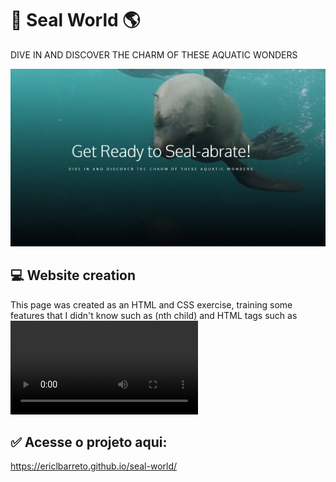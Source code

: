 # 💙 Seal World 🌎
DIVE IN AND DISCOVER THE CHARM OF THESE AQUATIC WONDERS

<img src="img/banner.png">

## 💻 Website creation

This page was created as an HTML and CSS exercise, training some features that I didn't know such as (nth child) and HTML tags such as <video>. I really liked the result, especially the video in the home menu.

## ✅ Acesse o projeto aqui:

https://ericlbarreto.github.io/seal-world/
